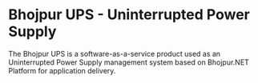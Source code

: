 # Bhojpur UPS - Uninterrupted Power Supply
The Bhojpur UPS is a software-as-a-service product used as an Uninterrupted Power Supply management system based on Bhojpur.NET Platform for application delivery.

